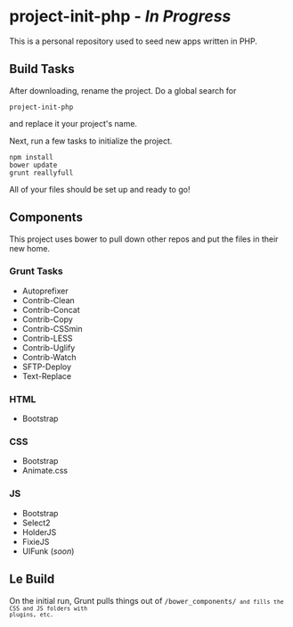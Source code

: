 # project-init-php - *In Progress*
This is a personal repository used to seed new apps written in PHP.

## Build Tasks
After downloading, rename the project. Do a global search for
```
project-init-php
```
and replace it your project's name.

Next, run a few tasks to initialize the project.
```
npm install
bower update
grunt reallyfull
```
All of your files should be set up and ready to go!

## Components
This project uses bower to pull down other repos and put the files in their new home.

### Grunt Tasks
- Autoprefixer
- Contrib-Clean
- Contrib-Concat
- Contrib-Copy
- Contrib-CSSmin
- Contrib-LESS
- Contrib-Uglify
- Contrib-Watch
- SFTP-Deploy
- Text-Replace

### HTML
- Bootstrap

### CSS
- Bootstrap
- Animate.css

### JS
- Bootstrap
- Select2
- HolderJS
- FixieJS
- UIFunk (*soon*)

## Le Build
On the initial run, Grunt pulls things out of <code>/bower_components/<code> and fills the CSS and JS folders with plugins, etc.